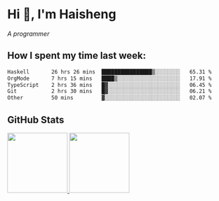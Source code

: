 
# Hi 👋, I'm Haisheng

*A programmer*



## How I spent my time last week:
<!--START_SECTION:waka-->

```txt
Haskell       26 hrs 26 mins  ████████████████▒░░░░░░░░   65.31 %
OrgMode       7 hrs 15 mins   ████▒░░░░░░░░░░░░░░░░░░░░   17.91 %
TypeScript    2 hrs 36 mins   █▓░░░░░░░░░░░░░░░░░░░░░░░   06.45 %
Git           2 hrs 30 mins   █▓░░░░░░░░░░░░░░░░░░░░░░░   06.21 %
Other         50 mins         ▓░░░░░░░░░░░░░░░░░░░░░░░░   02.07 %
```

<!--END_SECTION:waka-->

## GitHub Stats

<a href="https://github.com/hw202207">
  <img height="137px" src="https://github-readme-stats.vercel.app/api?username=hw202207&hide_title=false&hide_border=true&show_icons=true&include_all_commits=true&count_private=true&line_height=21&theme=" />
  <img height="137px" src="https://github-readme-stats.vercel.app/api/top-langs/?username=hw202207&hide_title=true&hide_border=true&layout=compact&langs_count=6&theme=" />
</a>
